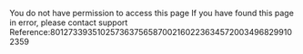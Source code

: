 You do not have permission to access this page If you have found this page in error, please contact support Reference:8012733935102573637565870021602236345720034968299102359